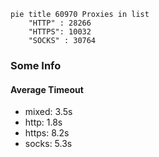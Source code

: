 
```mermaid
pie title 60970 Proxies in list
    "HTTP" : 28266
    "HTTPS": 10032
    "SOCKS" : 30764
```

### Some Info
#### Average Timeout

- mixed: 3.5s
- http: 1.8s
- https: 8.2s
- socks: 5.3s